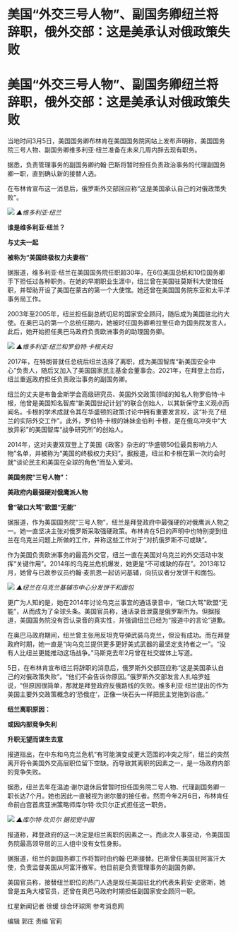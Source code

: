 # 美国“外交三号人物”、副国务卿纽兰将辞职，俄外交部：这是美承认对俄政策失败

# 美国“外交三号人物”、副国务卿纽兰将辞职，俄外交部：这是美承认对俄政策失败

当地时间3月5日，美国国务卿布林肯在美国国务院网站上发布声明称，美国国务院三号人物、副国务卿维多利亚·纽兰准备在未来几周内辞去现有职务。

据悉，负责管理事务的副国务卿约翰·巴斯将暂时担任负责政治事务的代理副国务卿一职，直到确认新的接替人选。

在布林肯宣布这一消息后，俄罗斯外交部回应称“这是美国承认自己的对俄政策失败”。

![](https://inews.gtimg.com/om_bt/O6xrO9B32BhUekPnJUxLsuDvjbWs7HpCjAMkC9K1dv3C4AA/1000)
_▲维多利亚·纽兰_

**谁是维多利亚·纽兰？**

**与丈夫一起**

**被称为“美国终极权力夫妻档”**

据报道，维多利亚·纽兰在美国国务院任职超30年，在6位美国总统和10位国务卿手下担任过各种职务。在她的早期职业生涯中，纽兰曾在美国驻莫斯科大使馆任职，并帮助开设了美国在蒙古的第一个大使馆。她还曾在美国国务院东亚和太平洋事务局工作。

2003年至2005年，纽兰担任副总统切尼的国家安全顾问，随后成为美国驻北约大使。在奥巴马的第一个总统任期内，她被时任国务卿希拉里任命为国务院发言人。此后，她开始担任奥巴马政府负责欧洲事务的助理国务卿。

![](https://inews.gtimg.com/om_bt/OOkPRo1CvtdPKtri8WNHvehvTU_R1_D0yXk0TJns1Eal8AA/1000)
_▲维多利亚·纽兰和罗伯特·卡根夫妇_

2017年，在特朗普就任总统后纽兰选择了离职，成为美国智库“新美国安全中心”负责人，随后又加入了美国国家民主基金会董事会。2021年，在拜登上台后，纽兰重返政府担任负责政治事务的副国务卿。

纽兰的丈夫是布鲁金斯学会高级研究员、美国外交政策领域的知名人物罗伯特·卡根，他曾是美国知名智库“新美国世纪计划”的联合创始人，以其新保守主义观点而闻名。卡根的学术成就令其在华盛顿的政策讨论中拥有重要发言权，这“补充了纽兰的实际外交工作”。此外，罗伯特·卡根的妹妹金伯利·卡根，是在俄乌冲突中“大放异彩”的美国智库“战争研究所”的创始人。

2014年，这对夫妻双双登上了美国《政客》杂志的“华盛顿50位最具影响力人物”名单，并被称为“美国的终极权力夫妇”。据报道，纽兰和卡根在第一次约会时就“谈论民主和美国在全球的角色”而坠入爱河。

**美国务院“三号人物”：**

**美政府内最强硬对俄鹰派人物**

**曾“破口大骂”欧盟“无能”**

据报道，作为美国国务院“三号人物”，纽兰是拜登政府中最强硬的对俄鹰派人物之一。她一直坚决主张对俄罗斯采取强硬政策。布林肯在5日的声明中也特别提到纽兰在乌克兰问题上所做的工作，并称这些工作对于“对抗俄罗斯不可或缺”。

作为美国负责欧洲事务的最高外交官，纽兰一直在美国对乌克兰的外交活动中发挥“关键作用”。2014年的乌克兰危机爆发，她更是“不可或缺的存在”。2013年12月，她曾与已故参议员约翰·麦凯恩一起访问基辅，向抗议者分发饼干和面包。

![](https://inews.gtimg.com/om_bt/OpuXDBkIq3PZRX79o9J6Kf3j1dijO5vMrglLZ32ix3K0MAA/1000)
_▲纽兰在乌克兰基辅市中心分发饼干和面包_

更广为人知的是，她在2014年讨论乌克兰事宜的通话录音中，“破口大骂”欧盟“无能”，从而成为了全球头条。美国官员称，通话录音泄露是俄罗斯所为。但据报道，美国国务院没有否认录音的真实性，并强调纽兰已经为“报道中的言论”道歉。

在奥巴马政府期间，纽兰曾主张用反坦克导弹武装乌克兰，但没有成功。而在拜登政府时期，她一直是“向乌克兰提供更多更好美式武器的最坚定支持者之一”。“没有人比纽兰更能推动这场战争。”马斯克去年2月曾在社交媒体上写道。

5日，在布林肯宣布纽兰将辞职的消息后，俄罗斯外交部回应称“这是美国承认自己的对俄政策失败”。“他们不会告诉你原因。”俄罗斯外交部发言人扎哈罗娃说，“但原因很简单，那就是拜登政府反俄路线的失败。维多利亚·纽兰提出的作为美国主要外交政策概念的‘恐俄症’，正像一块石头一样把民主党拖到谷底。”

**纽兰离职原因：**

**或因内部竞争失利**

**升职无望而谋生去意**

报道指出，在中东和乌克兰危机“有可能演变成更大范围的冲突之际”，纽兰的突然离开将令美国外交高层职位留下空缺。而导致其离职的因素之一，是一场政府内部的竞争失败。

据悉，纽兰去年在温迪·谢尔退休后曾暂时担任国务院二号人物、代理副国务卿一职长达7个月。她也因此一直被视为谢尔曼的接任者。然而今年2月6日，布林肯任命前白宫首席亚洲策略师库尔特·坎贝尔正式担任这一职务。

![](https://inews.gtimg.com/om_bt/O21xBoD-7c_9qExvors02FTllimUOUQ4NB0HI2EAhlFkcAA/1000)
_▲库尔特·坎贝尔 据视觉中国_

报道称，拜登政府的这一决定是纽兰离职的因素之一。而此次人事变动，令美国国务院最高领导层的三人组中没有女性身影。

据报道，纽兰的副国务卿工作将暂时由约翰·巴斯接替。巴斯曾任美国驻阿富汗大使，负责监督美国从阿富汗撤军。他目前是负责管理事务的副国务卿。

美国官员称，接替纽兰职位的热门人选是现任美国驻北约代表朱莉安·史密斯，她曾是五角大楼官员，还曾在奥巴马政府时期担任副国家安全顾问一职。

红星新闻记者 徐缓 综合环球网 参考消息网

编辑 郭庄 责编 官莉

